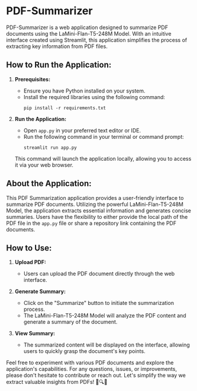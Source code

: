 # PDF-Summarizer

PDF-Summarizer is a web application designed to summarize PDF documents using the LaMini-Flan-T5-248M Model. With an intuitive interface created using Streamlit, this application simplifies the process of extracting key information from PDF files.

## How to Run the Application:

1. **Prerequisites:**
   - Ensure you have Python installed on your system.
   - Install the required libraries using the following command:
     ```
     pip install -r requirements.txt
     ```

2. **Run the Application:**
   - Open `app.py` in your preferred text editor or IDE.
   - Run the following command in your terminal or command prompt:
     ```
     streamlit run app.py
     ```

   This command will launch the application locally, allowing you to access it via your web browser.

## About the Application:

This PDF Summarization application provides a user-friendly interface to summarize PDF documents. Utilizing the powerful LaMini-Flan-T5-248M Model, the application extracts essential information and generates concise summaries. Users have the flexibility to either provide the local path of the PDF file in the `app.py` file or share a repository link containing the PDF documents.

## How to Use:

1. **Upload PDF:**
   - Users can upload the PDF document directly through the web interface.

2. **Generate Summary:**
   - Click on the "Summarize" button to initiate the summarization process.
   - The LaMini-Flan-T5-248M Model will analyze the PDF content and generate a summary of the document.

3. **View Summary:**
   - The summarized content will be displayed on the interface, allowing users to quickly grasp the document's key points.

Feel free to experiment with various PDF documents and explore the application's capabilities. For any questions, issues, or improvements, please don't hesitate to contribute or reach out. Let's simplify the way we extract valuable insights from PDFs! 📄🔍✨
